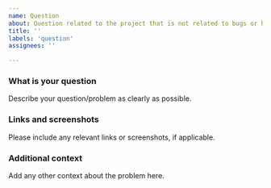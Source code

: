 ```yaml
---
name: Question
about: Question related to the project that is not related to bugs or hardware/feature addition.
title: ''
labels: 'question'
assignees: ''

---
```


### What is your question
Describe your question/problem as clearly as possible.

### Links and screenshots
Please include any relevant links or screenshots, if applicable.

### Additional context
Add any other context about the problem here.
